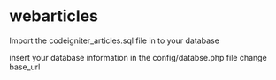 # webarticles
Import the codeigniter_articles.sql file in to your database

insert your database information in the config/databse.php file
change base_url
